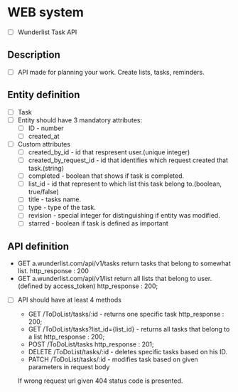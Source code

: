 # WEB system
- [ ] Wunderlist Task API

## Description
- [ ] API made for planning your work. Create lists, tasks, reminders.

## Entity definition
- [ ] Task
- [ ] Entity should have 3 mandatory attributes:
    - [ ] ID - number
    - [ ] created_at
- [ ] Custom attributes
    - [ ] created_by_id - id that respresent user.(unique integer)
    - [ ] created_by_request_id - id that identifies which request created that task.(string)
    - [ ] completed - boolean that shows if task is completed.
    - [ ] list_id - id that represent to which list this task belong to.(boolean, true/false)
    - [ ] title - tasks name.
    - [ ] type - type of the task.
    - [ ] revision - special integer for distinguishing if entity was modified.
    - [ ] starred - boolean if task is defined as important

## API definition
- GET a.wunderlist.com/api/v1/tasks return tasks that belong to somewhat list.
        http_response : 200
- GET a.wunderlist.com/api/v1/list return all lists that belong to user.(defined by access_token)
        http_response : 200;
        
- [ ] API should have at least 4 methods

    -  GET /ToDoList/tasks/:id - returns one specific task
        http_response : 200;
    -  GET /ToDoList/tasks?list_id={list_id} - returns all tasks that belong to a list
        http_response : 200;
    -  POST /ToDoList/tasks 
        http_response : 201;
    -  DELETE /ToDoList/tasks/:id - deletes specific tasks based on his ID.
    -  PATCH /ToDoList/tasks/:id - modifies task based on given parameters in request body
    
    If wrong request url given 404 status code is presented.
